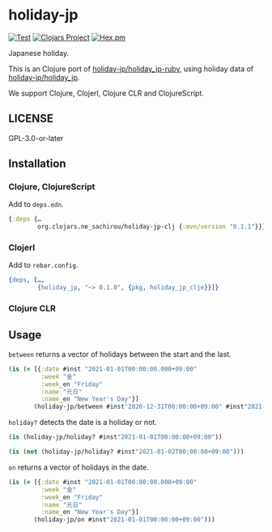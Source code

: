 # holiday-jp

[![Test](https://github.com/ne-sachirou/holiday-jp-clojure/workflows/Test/badge.svg)](https://github.com/ne-sachirou/holiday-jp-clojure/actions?query=workflow:Test)
[![Clojars Project](https://img.shields.io/clojars/v/org.clojars.ne_sachirou/holiday-jp.svg)](https://clojars.org/org.clojars.ne_sachirou/holiday-jp)
[![Hex.pm](https://img.shields.io/hexpm/v/holiday_jp_clje.svg)](https://hex.pm/packages/holiday_jp_clje)

Japanese holiday.

This is an Clojure port of [holiday-jp/holiday_jp-ruby](https://github.com/holiday-jp/holiday_jp-ruby), using holiday data of [holiday-jp/holiday_jp](https://github.com/holiday-jp/holiday_jp).

We support Clojure, Clojerl, Clojure CLR and ClojureScript.

## LICENSE

GPL-3.0-or-later

## Installation

### Clojure, ClojureScript

Add to `deps.edn`.

```clojure
{:deps {…
        org.clojars.ne_sachirou/holiday-jp-clj {:mvn/version "0.1.1"}}}
```

### Clojerl

Add to `rebar.config`.

```erlang
{deps, […,
        {holiday_jp, "~> 0.1.0", {pkg, holiday_jp_clje}}]}
```

### Clojure CLR

## Usage

`between` returns a vector of holidays between the start and the last.

```clojure
(is (= [{:date #inst "2021-01-01T00:00:00.000+09:00"
         :week "金"
         :week_en "Friday"
         :name "元日"
         :name_en "New Year's Day"}]
       (holiday-jp/between #inst"2020-12-31T00:00:00+09:00" #inst"2021-01-02T00:00:00+09:00")))
```

`holiday?` detects the date is a holiday or not.

```clojure
(is (holiday-jp/holiday? #inst"2021-01-01T00:00:00+09:00"))

(is (not (holiday-jp/holiday? #inst"2021-01-02T00:00:00+09:00")))
```

`on` returns a vector of holidays in the date.

```clojure
(is (= [{:date #inst "2021-01-01T00:00:00.000+09:00"
         :week "金"
         :week_en "Friday"
         :name "元日"
         :name_en "New Year's Day"}]
       (holiday-jp/on #inst"2021-01-01T00:00:00+09:00")))
```
